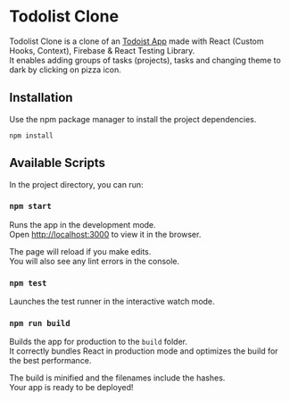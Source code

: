 # Todolist Clone
Todolist Clone is a clone of an [Todoist App](https://todoist.com/) made with React (Custom Hooks, Context), Firebase & React Testing Library.\
It enables adding groups of tasks (projects), tasks and changing theme to dark by clicking on pizza icon.

## Installation

Use the npm package manager to install the project dependencies.

```
npm install
```

## Available Scripts

In the project directory, you can run:

### `npm start`

Runs the app in the development mode.\
Open [http://localhost:3000](http://localhost:3000) to view it in the browser.

The page will reload if you make edits.\
You will also see any lint errors in the console.

### `npm test`

Launches the test runner in the interactive watch mode.

### `npm run build`

Builds the app for production to the `build` folder.\
It correctly bundles React in production mode and optimizes the build for the best performance.

The build is minified and the filenames include the hashes.\
Your app is ready to be deployed!

